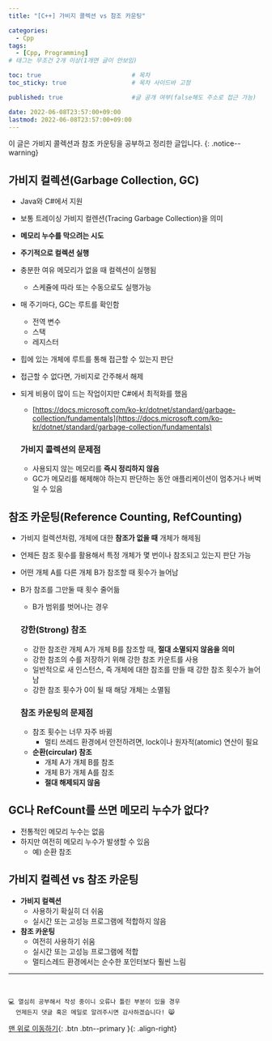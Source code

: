 ```yaml
---
title: "[C++] 가비지 콜렉션 vs 참조 카운팅" 

categories:
  - Cpp
tags:
  - [Cpp, Programming]
# 태그는 무조건 2개 이상(1개면 글이 안보임)

toc: true                         # 목차
toc_sticky: true                  # 목차 사이드바 고정

published: true                   #글 공개 여부(false해도 주소로 접근 가능)

date: 2022-06-08T23:57:00+09:00
lastmod: 2022-06-08T23:57:00+09:00
---
```


<!-- description : 25자에서 160자 사이 -->
이 글은 가비지 콜렉션과 참조 카운팅을 공부하고 정리한 글입니다.
{: .notice--warning}

## 가비지 컬렉션(Garbage Collection, GC)
- Java와 C#에서 지원
- 보통 트레이싱 가비지 컬렌션(Tracing Garbage Collection)을 의미
- **메모리 누수를 막으려는 시도**
- **주기적으로 컬렉션 실행**
- 충분한 여유 메모리가 없을 때 컬렉션이 실행됨
  - 스케쥴에 따라 또는 수동으로도 실행가능
- 매 주기마다, GC는 루트를 확인함
  - 전역 변수
  - 스택
  - 레지스터
- 힙에 있는 개체에 루트를 통해 접근할 수 있는지 판단
- 접근할 수 없다면, 가비지로 간주해서 해제
- 되게 비용이 많이 드는 작업이지만 C#에서 최적화를 했음
  - [https://docs.microsoft.com/ko-kr/dotnet/standard/garbage-collection/fundamentals](https://docs.microsoft.com/ko-kr/dotnet/standard/garbage-collection/fundamentals)

  ### 가비지 콜렉션의 문제점
  - 사용되지 않는 메모리를 **즉시 정리하지 않음**
  - GC가 메모리를 해제해야 하는지 판단하는 동안 애플리케이션이 멈추거나 버벅일 수 있음

## 참조 카운팅(Reference Counting, RefCounting)
- 가비지 컬렉션처럼, 개체에 대한 **참조가 없을 때** 개체가 해제됨
- 언제든 참조 횟수를 활용해서 특정 개체가 몇 번이나 참조되고 있는지 판단 가능
- 어떤 개체 A를 다른 개체 B가 참조할 때 횟수가 늘어남
- B가 참조를 그만둘 때 횟수 줄어듦
  - B가 범위를 벗어나는 경우

  ### 강한(Strong) 참조
  - 강한 참조란 개체 A가 개체 B를 참조할 때, **절대 소멸되지 않음을 의미**
  - 강한 참조의 수를 저장하기 위해 강한 참조 카운트를 사용
  - 일반적으로 새 인스턴스, 즉 개체에 대한 참조를 만들 때 강한 참조 횟수가 늘어남
  - 강한 참조 횟수가 0이 될 때 해당 개체는 소멸됨

  ### 참조 카운팅의 문제점
  - 참조 횟수는 너무 자주 바뀜
    - 멀티 쓰레드 환경에서 안전하려면, lock이나 원자적(atomic) 연산이 필요
  - **순환(circular) 참조**
    - 개체 A가 개체 B를 참조
    - 개체 B가 개체 A를 참조
    - **절대 해제되지 않음**

## GC나 RefCount를 쓰면 메모리 누수가 없다?
- 전통적인 메모리 누수는 없음
- 하지만 여전히 메모리 누수가 발생할 수 있음
  - 예) 순환 참조

## 가비지 컬렉션 vs 참조 카운팅
- **가비지 컬렉션**
  - 사용하기 확실히 더 쉬움
  - 실시간 또는 고성능 프로그램에 적합하지 않음
- **참조 카운팅**
  - 여전히 사용하기 쉬움
  - 실시간 또는 고성능 프로그램에 적합
  - 멀티스레드 환경에서는 순수한 포인터보다 훨씬 느림

***
<br>

    💻 열심히 공부해서 작성 중이니 오류나 틀린 부분이 있을 경우 
      언제든지 댓글 혹은 메일로 알려주시면 감사하겠습니다! 😸


[맨 위로 이동하기](#){: .btn .btn--primary }{: .align-right}